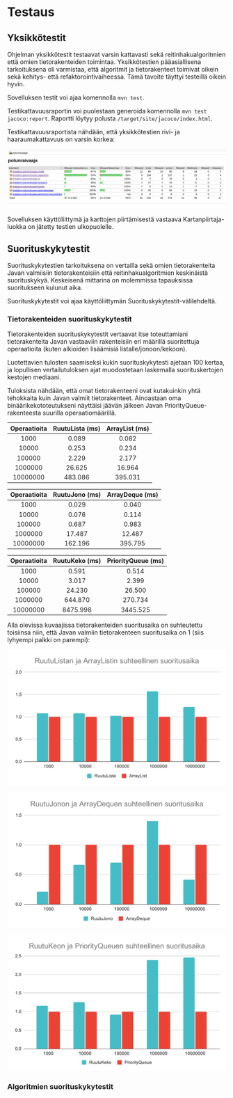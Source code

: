 # Testaus

## Yksikkötestit

Ohjelman yksikkötestit testaavat varsin kattavasti sekä reitinhakualgoritmien että omien tietorakenteiden toimintaa. Yksikkötestien pääasiallisena tarkoituksena oli varmistaa, että algoritmit ja tietorakenteet toimivat oikein sekä kehitys- että refaktorointivaiheessa. Tämä tavoite täyttyi testeillä oikein hyvin.

Sovelluksen testit voi ajaa komennolla `mvn test`.

Testikattavuusraportin voi puolestaan generoida komennolla `mvn test jacoco:report`. Raportti löytyy polusta `/target/site/jacoco/index.html`.

Testikattavuusraportista nähdään, että yksikkötestien rivi- ja haaraumakattavuus on varsin korkea:

![Lopullinen testikattavuus](https://raw.githubusercontent.com/joonaspartanen/tiralabra-polunraivaaja/master/dokumentaatio/kuvat/testikattavuus_vk6.png)

Sovelluksen käyttöliittymä ja karttojen piirtämisestä vastaava Kartanpiirtaja-luokka on jätetty testien ulkopuolelle.

## Suorituskykytestit

Suorituskykytestien tarkoituksena on vertailla sekä omien tietorakenteita Javan valmiisiin tietorakenteisiin että reitinhakualgoritmien keskinäistä suorituskykyä. Keskeisenä mittarina on molemmissa tapauksissa suoritukseen kulunut aika.

Suorituskykytestit voi ajaa käyttöliittymän Suorituskykytestit-välilehdeltä.

### Tietorakenteiden suorituskykytestit

Tietorakenteiden suorituskykytestit vertaavat itse toteuttamiani tietorakenteita Javan vastaaviin rakenteisiin eri määrillä suoritettuja operaatioita (kuten alkioiden lisäämisiä listalle/jonoon/kekoon).

Luotettavien tulosten saamiseksi kukin suorituskykytesti ajetaan 100 kertaa, ja lopullisen vertailutuloksen ajat muodostetaan laskemalla suorituskertojen kestojen mediaani.

Tuloksista nähdään, että omat tietorakenteeni ovat kutakuinkin yhtä tehokkaita kuin Javan valmiit tietorakenteet. Ainoastaan oma binäärikekototeutukseni näyttäisi jäävän jälkeen Javan PriorityQueue-rakenteesta suurilla operaatiomäärillä.

| Operaatioita | RuutuLista (ms) | ArrayList (ms) |
| :----------: | :-------------: | :------------: |
|     1000     |      0.089      |     0.082      |
|    10000     |      0.253      |     0.234      |
|    100000    |      2.229      |     2.177      |
|   1000000    |     26.625      |     16.964     |
|   10000000   |     483.086     |    395.031     |

| Operaatioita | RuutuJono (ms) | ArrayDeque (ms) |
| :----------: | :------------: | :-------------: |
|     1000     |     0.029      |      0.040      |
|    10000     |     0.076      |      0.114      |
|    100000    |     0.687      |      0.983      |
|   1000000    |     17.487     |     12.487      |
|   10000000   |    162.196     |     395.795     |

| Operaatioita | RuutuKeko (ms) | PriorityQueue (ms) |
| :----------: | :------------: | :----------------: |
|     1000     |     0.591      |       0.514        |
|    10000     |     3.017      |       2.399        |
|    100000    |     24.230     |       26.500       |
|   1000000    |    644.870     |      270.734       |
|   10000000   |    8475.998    |      3445.525      |

Alla olevissa kuvaajissa tietorakenteiden suoritusaika on suhteutettu toisiinsa niin, että Javan valmiin tietorakenteen suoritusaika on 1 (siis lyhyempi palkki on parempi):

![RuutuListan testin tulos](https://raw.githubusercontent.com/joonaspartanen/tiralabra-polunraivaaja/master/dokumentaatio/kuvat/ruutulista.svg)

![RuutuJonon testin tulos](https://raw.githubusercontent.com/joonaspartanen/tiralabra-polunraivaaja/master/dokumentaatio/kuvat/ruutujono.svg)

![RuutuKeon testin tulos](https://raw.githubusercontent.com/joonaspartanen/tiralabra-polunraivaaja/master/dokumentaatio/kuvat/ruutukeko.svg)

### Algoritmien suorituskykytestit

